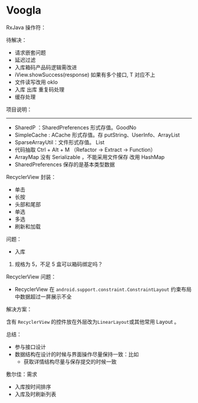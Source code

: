 # Voogla

RxJava 操作符：


待解决：

- 请求嵌套问题
- 延迟过滤
- 入库箱码产品码逻辑需改进
- iView.showSuccess(response) 如果有多个接口, T 对应不上
- 文件读写改用 okIo
- 入库 出库 重复码处理
- 缓存处理

项目说明：

-----

- SharedP ：SharedPreferences 形式存值。GoodNo
- SimpleCache : ACache 形式存值。存 putString、UserInfo、ArrayList<QrCodeListData>
- SparseArrayUtil：文件形式存值。 List<QrCodeListData>
- 代码抽取 Ctrl + Alt + M （Refactor -> Extract -> Function）
- ArrayMap 没有 Serializable ，不能采用文件保存 改用 HashMap
- SharedPreferences 保存的是基本类型数据

RecyclerView 封装：

- 单击
- 长按
- 头部和尾部
- 单选
- 多选
- 刷新和加载


问题：

- 入库
1. 规格为 5，不足 5 盒可以箱码绑定吗？

RecyclerView 问题：

- RecyclerView 在 `android.support.constraint.ConstraintLayout` 约束布局中数据超过一屏展示不全

解决方案：

含有 `RecyclerView` 的控件放在外层改为`LinearLayout`或其他常用 Layout 。

总结：

- 参与接口设计
- 数据结构在设计的时候与界面操作尽量保持一致：比如
    - 获取详情结构尽量与保存提交的时候一致
    
敷尔佳：需求
- 入库按时间排序
- 入库及时刷新列表
